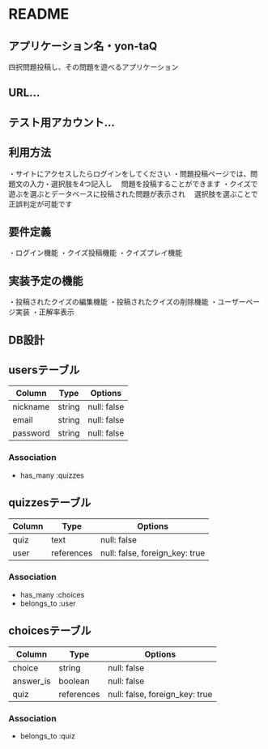 # README

## アプリケーション名・yon-taQ

四択問題投稿し、その問題を遊べるアプリケーション

## URL...

## テスト用アカウント...

## 利用方法
・サイトにアクセスしたらログインをしてください
・問題投稿ページでは、問題文の入力・選択肢を4つ記入し
　問題を投稿することができます
・クイズで遊ぶを選ぶとデータベースに投稿された問題が表示され
　選択肢を選ぶことで正誤判定が可能です

## 要件定義
・ログイン機能
・クイズ投稿機能
・クイズプレイ機能

## 実装予定の機能
・投稿されたクイズの編集機能
・投稿されたクイズの削除機能
・ユーザーページ実装
・正解率表示

## DB設計

## usersテーブル

| Column          | Type    | Options     |
| --------------- | ------- | ----------- |
| nickname        | string  | null: false |
| email           | string  | null: false |
| password        | string  | null: false |

### Association

- has_many :quizzes

## quizzesテーブル

| Column          | Type        | Options                       |
| --------------- | ----------- | ----------------------------- |
| quiz            | text        | null: false                   |
| user            | references  | null: false, foreign_key: true|

### Association

- has_many :choices
- belongs_to :user

## choicesテーブル

| Column          | Type        | Options                       |
| --------------- | ----------- | ----------------------------- |
| choice          | string      | null: false                   |
| answer_is       | boolean     | null: false                   |
| quiz            | references  | null: false, foreign_key: true|

### Association

- belongs_to :quiz